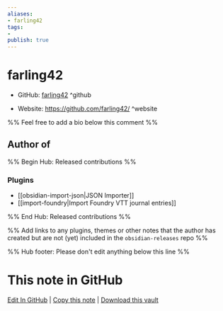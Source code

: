 ```yaml
---
aliases:
- farling42
tags:
- 
publish: true
---
```


# farling42

- GitHub: [farling42](https://github.com/farling42/) ^github
<!-- - Discord: `@` ^discord-->
- Website: <https://github.com/farling42/> ^website
<!-- - [[Publish sites|Publish site]]: ^publish-->

%% Feel free to add a bio below this comment %%


## Author of

%% Begin Hub: Released contributions %%
### Plugins
- [[obsidian-import-json|JSON Importer]]
- [[import-foundry|Import Foundry VTT journal entries]]

%% End Hub: Released contributions %%

%% Add links to any plugins, themes or other notes that the author has created but are not (yet) included in the `obsidian-releases` repo %%

<!--
### Unlisted plugins
-->

<!--
### Others
-->

<!--
## Sponsor this author
-->

<!-- - [[GitHub sponsors]]: [Sponsor @farling42 on GitHub Sponsors](https://github.com/sponsors/farling42) ^github-sponsor-->
<!-- - [[Buy me a coffee]]: <https://> ^buy-me-a-coffee-->
<!-- - [[PayPal]]: <https://> ^paypal-->
<!-- - [[Patreon]]: <https://> ^patreon-->

<!--
## Follow this author
-->

<!-- - [[YouTube Channels|On YouTube]]: <https://> ^youtube-->
<!-- - Twitter: <https://> ^twitter-->
<!-- - ... -->

%% Hub footer: Please don't edit anything below this line %%

# This note in GitHub

<span class="git-footer">[Edit In GitHub](https://github.dev/obsidian-community/obsidian-hub/blob/main/01%20-%20Community/People/farling42.md "git-hub-edit-note") | [Copy this note](https://raw.githubusercontent.com/obsidian-community/obsidian-hub/main/01%20-%20Community/People/farling42.md "git-hub-copy-note") | [Download this vault](https://github.com/obsidian-community/obsidian-hub/archive/refs/heads/main.zip "git-hub-download-vault") </span>
